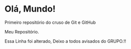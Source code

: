 # Olá, Mundo!
 Primeiro repositório do cruso de Git e GitHub

 Meu Repositório.
 
 Essa Linha foi alterado, Deixo a todos avisados do GRUPO.!!
